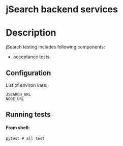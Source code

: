 # jSearch backend services

# Description

jSearch testing includes following components: 

- acceptance tests


## Configuration

List of environ vars:
```
JSEARCH_URL
NODE_URL
```

## Running tests
    

#### From shell:
```
pytest # all test
```
